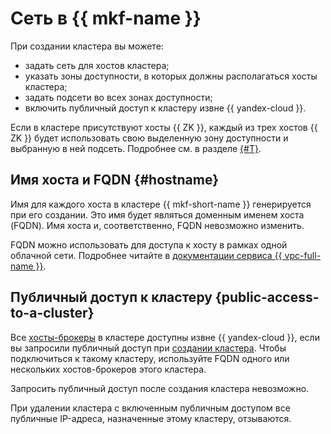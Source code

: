 # Сеть в {{ mkf-name }}


При создании кластера вы можете:

* задать сеть для хостов кластера;
* указать зоны доступности, в которых должны располагаться хосты кластера;
* задать подсети во всех зонах доступности;
* включить публичный доступ к кластеру извне {{ yandex-cloud }}.

Если в кластере присутствуют хосты {{ ZK }}, каждый из трех хостов {{ ZK }} будет использовать свою выделенную зону доступности и выбранную в ней подсеть. Подробнее см. в разделе [{#T}](index.md).


## Имя хоста и FQDN {#hostname}

Имя для каждого хоста в кластере {{ mkf-short-name }} генерируется при его создании. Это имя будет являться доменным именем хоста (FQDN). Имя хоста и, соответственно, FQDN невозможно изменить.


FQDN можно использовать для доступа к хосту в рамках одной облачной сети. Подробнее читайте в [документации сервиса {{ vpc-full-name }}](../../vpc/).


## Публичный доступ к кластеру {public-access-to-a-cluster}

Все [хосты-брокеры](brokers.md) в кластере доступны извне {{ yandex-cloud }}, если вы запросили публичный доступ при [создании кластера](../operations/cluster-create.md). Чтобы подключиться к такому кластеру, используйте FQDN одного или нескольких хостов-брокеров этого кластера.

Запросить публичный доступ после создания кластера невозможно.

При удалении кластера с включенным публичным доступом все публичные IP-адреса, назначенные этому кластеру, отзываются.